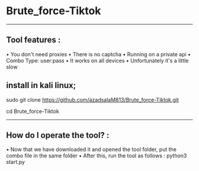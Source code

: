 # Brute_force-Tiktok
---------------------------

Tool features :
-----------------------------------------------
 • You don't need proxies
 • There is no captcha
 • Running on a private api
 • Combo Type: user:pass
 • It works on all devices
 • Unfortunately it's a little slow
 
install in kali linux; 
--------------------------
sudo git clone https://github.com/azadsalaM813/Brute_force-Tiktok.git

cd Brute_force-Tiktok

-------------------------------------
How do I operate the tool? :
---------------------------------
 • Now that we have downloaded it and opened the tool folder, 
 put the combo file in the same folder
 • After this, run the tool as follows :
 python3 start.py
